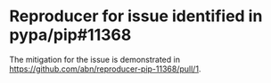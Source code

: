 # Reproducer for issue identified in pypa/pip#11368

The mitigation for the issue is demonstrated in https://github.com/abn/reproducer-pip-11368/pull/1.
